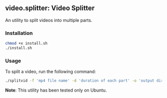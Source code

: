 ## video.splitter: Video Splitter

An utility to split videos into multiple parts.

### Installation

```bash
chmod +x install.sh
./install.sh
```
### Usage

To split a video, run the following command:

```bash
./splitvid -f 'mp4 file name' -d 'duration of each part' -o 'output directory'
```

**Note**: This utility has been tested only on Ubuntu.

